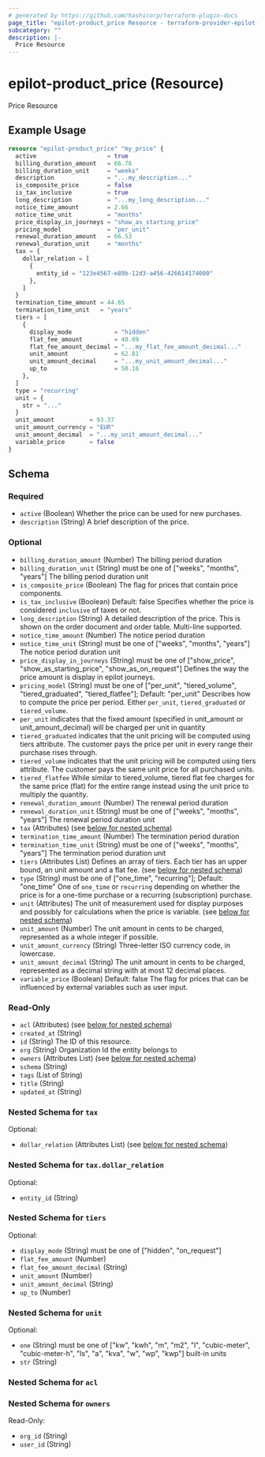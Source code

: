 ```yaml
---
# generated by https://github.com/hashicorp/terraform-plugin-docs
page_title: "epilot-product_price Resource - terraform-provider-epilot-product"
subcategory: ""
description: |-
  Price Resource
---
```


# epilot-product_price (Resource)

Price Resource

## Example Usage

```terraform
resource "epilot-product_price" "my_price" {
  active                    = true
  billing_duration_amount   = 66.76
  billing_duration_unit     = "weeks"
  description               = "...my_description..."
  is_composite_price        = false
  is_tax_inclusive          = true
  long_description          = "...my_long_description..."
  notice_time_amount        = 2.66
  notice_time_unit          = "months"
  price_display_in_journeys = "show_as_starting_price"
  pricing_model             = "per_unit"
  renewal_duration_amount   = 66.53
  renewal_duration_unit     = "months"
  tax = {
    dollar_relation = [
      {
        entity_id = "123e4567-e89b-12d3-a456-426614174000"
      },
    ]
  }
  termination_time_amount = 44.65
  termination_time_unit   = "years"
  tiers = [
    {
      display_mode            = "hidden"
      flat_fee_amount         = 40.89
      flat_fee_amount_decimal = "...my_flat_fee_amount_decimal..."
      unit_amount             = 62.81
      unit_amount_decimal     = "...my_unit_amount_decimal..."
      up_to                   = 50.16
    },
  ]
  type = "recurring"
  unit = {
    str = "..."
  }
  unit_amount          = 93.37
  unit_amount_currency = "EUR"
  unit_amount_decimal  = "...my_unit_amount_decimal..."
  variable_price       = false
}
```

<!-- schema generated by tfplugindocs -->
## Schema

### Required

- `active` (Boolean) Whether the price can be used for new purchases.
- `description` (String) A brief description of the price.

### Optional

- `billing_duration_amount` (Number) The billing period duration
- `billing_duration_unit` (String) must be one of ["weeks", "months", "years"]
The billing period duration unit
- `is_composite_price` (Boolean) The flag for prices that contain price components.
- `is_tax_inclusive` (Boolean) Default: false
Specifies whether the price is considered `inclusive` of taxes or not.
- `long_description` (String) A detailed description of the price. This is shown on the order document and order table. Multi-line supported.
- `notice_time_amount` (Number) The notice period duration
- `notice_time_unit` (String) must be one of ["weeks", "months", "years"]
The notice period duration unit
- `price_display_in_journeys` (String) must be one of ["show_price", "show_as_starting_price", "show_as_on_request"]
Defines the way the price amount is display in epilot journeys.
- `pricing_model` (String) must be one of ["per_unit", "tiered_volume", "tiered_graduated", "tiered_flatfee"]; Default: "per_unit"
Describes how to compute the price per period. Either `per_unit`, `tiered_graduated` or `tiered_volume`.
- `per_unit` indicates that the fixed amount (specified in unit_amount or unit_amount_decimal) will be charged per unit in quantity
- `tiered_graduated` indicates that the unit pricing will be computed using tiers attribute. The customer pays the price per unit in every range their purchase rises through.
- `tiered_volume` indicates that the unit pricing will be computed using tiers attribute. The customer pays the same unit price for all purchased units.
- `tiered_flatfee` While similar to tiered_volume, tiered flat fee charges for the same price (flat) for the entire range instead using the unit price to multiply the quantity.
- `renewal_duration_amount` (Number) The renewal period duration
- `renewal_duration_unit` (String) must be one of ["weeks", "months", "years"]
The renewal period duration unit
- `tax` (Attributes) (see [below for nested schema](#nestedatt--tax))
- `termination_time_amount` (Number) The termination period duration
- `termination_time_unit` (String) must be one of ["weeks", "months", "years"]
The termination period duration unit
- `tiers` (Attributes List) Defines an array of tiers. Each tier has an upper bound, an unit amount and a flat fee. (see [below for nested schema](#nestedatt--tiers))
- `type` (String) must be one of ["one_time", "recurring"]; Default: "one_time"
One of `one_time` or `recurring` depending on whether the price is for a one-time purchase or a recurring (subscription) purchase.
- `unit` (Attributes) The unit of measurement used for display purposes and possibly for calculations when the price is variable. (see [below for nested schema](#nestedatt--unit))
- `unit_amount` (Number) The unit amount in cents to be charged, represented as a whole integer if possible.
- `unit_amount_currency` (String) Three-letter ISO currency code, in lowercase.
- `unit_amount_decimal` (String) The unit amount in cents to be charged, represented as a decimal string with at most 12 decimal places.
- `variable_price` (Boolean) Default: false
The flag for prices that can be influenced by external variables such as user input.

### Read-Only

- `acl` (Attributes) (see [below for nested schema](#nestedatt--acl))
- `created_at` (String)
- `id` (String) The ID of this resource.
- `org` (String) Organization Id the entity belongs to
- `owners` (Attributes List) (see [below for nested schema](#nestedatt--owners))
- `schema` (String)
- `tags` (List of String)
- `title` (String)
- `updated_at` (String)

<a id="nestedatt--tax"></a>
### Nested Schema for `tax`

Optional:

- `dollar_relation` (Attributes List) (see [below for nested schema](#nestedatt--tax--dollar_relation))

<a id="nestedatt--tax--dollar_relation"></a>
### Nested Schema for `tax.dollar_relation`

Optional:

- `entity_id` (String)



<a id="nestedatt--tiers"></a>
### Nested Schema for `tiers`

Optional:

- `display_mode` (String) must be one of ["hidden", "on_request"]
- `flat_fee_amount` (Number)
- `flat_fee_amount_decimal` (String)
- `unit_amount` (Number)
- `unit_amount_decimal` (String)
- `up_to` (Number)


<a id="nestedatt--unit"></a>
### Nested Schema for `unit`

Optional:

- `one` (String) must be one of ["kw", "kwh", "m", "m2", "l", "cubic-meter", "cubic-meter-h", "ls", "a", "kva", "w", "wp", "kwp"]
built-in units
- `str` (String)


<a id="nestedatt--acl"></a>
### Nested Schema for `acl`


<a id="nestedatt--owners"></a>
### Nested Schema for `owners`

Read-Only:

- `org_id` (String)
- `user_id` (String)



